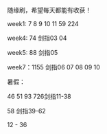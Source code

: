 随缘刷，希望每天都能有收获！

week1: 7 8 9 10 11 59 224

week4: 74  剑指03 04

week5: 88 剑指05

week7：1155 剑指06 07 08 09 10

暑假：

46 51 93 726剑指11-38 

58 剑指39-62

12 - 36